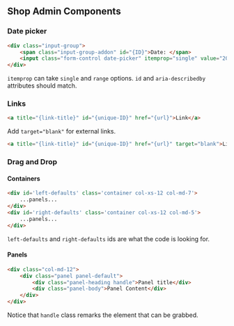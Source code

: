 ## Shop Admin Components

### Date picker
```html
<div class="input-group">
	<span class="input-group-addon" id="{ID}">Date: </span>
	<input class="form-control date-picker" itemprop="single" value="2016-03-01" aria-describedby="{ID}">
</div>
```

`itemprop` can take `single` and `range` options.
`id` and `aria-describedby` attributes should match.

### Links
```html
<a title="{link-title}" id="{unique-ID}" href="{url}">Link</a>
```
Add `target="blank"` for external links.
```html
<a title="{link-title}" id="{unique-ID}" href="{url}" target="blank">Link</a>
```
### Drag and Drop
#### Containers
```html
<div id='left-defaults' class='container col-xs-12 col-md-7'>
    ...panels...
</div>
<div id='right-defaults' class='container col-xs-12 col-md-5'>
    ...panels...
</div>
```
`left-defaults` and `right-defaults` ids are what the code is looking for.

#### Panels
```html
<div class="col-md-12">
	<div class="panel panel-default">
		<div class="panel-heading handle">Panel title</div>
		<div class="panel-body">Panel Content</div>
	</div>
</div>
```
Notice that `handle` class remarks the element that can be grabbed.